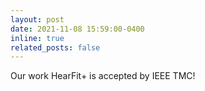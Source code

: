 ```yaml
---
layout: post
date: 2021-11-08 15:59:00-0400
inline: true
related_posts: false
---
```


Our work HearFit+ is accepted by IEEE TMC!
